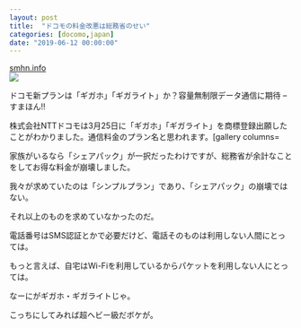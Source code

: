 ```yaml
---
layout: post
title:  "ドコモの料金改悪は総務省のせい"
categories: [docomo,japan]
date: "2019-06-12 00:00:00"
---
```


<div class="card">
  <a href="https://smhn.info/201904-docomo-gigaho-gigalight"></a>
  <div class="card__header">
    <a href="https://smhn.info/201904-docomo-gigaho-gigalight">smhn.info</a>
  </div>
  <div class="card__image">
    <img src="https://smhn.info/wp-content/uploads/2019/04/docomo-gigaho-gigaholight.png">
  </div>
  <div class="card__title">
    <p>ドコモ新プランは「ギガホ」「ギガライト」か？容量無制限データ通信に期待 – すまほん!!</p>
  </div>
  <div class="card__description">
    <p>株式会社NTTドコモは3月25日に「ギガホ」「ギガライト」を商標登録出願したことがわかりました。通信料金のプラン名と思われます。[gallery columns=</p>
  </div>
</div>

家族がいるなら「シェアパック」が一択だったわけですが、総務省が余計なことをしてお得な料金が崩壊しました。

我々が求めていたのは「シンプルプラン」であり、「シェアパック」の崩壊ではない。

それ以上のものを求めていなかったのだ。

電話番号はSMS認証とかで必要だけど、電話そのものは利用しない人間にとっては。

もっと言えば、自宅はWi-Fiを利用しているからパケットを利用しない人にとっては。

なーにがギガホ・ギガライトじゃ。

こっちにしてみれば超ヘビー級だボケが。
 